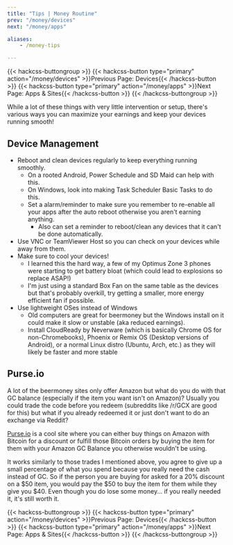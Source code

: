 ```yaml
---
title: "Tips | Money Routine"
prev: "/money/devices"
next: "/money/apps"

aliases:
    - /money-tips

---
```


{{< hackcss-buttongroup >}}
    {{< hackcss-button type="primary" action="/money/devices" >}}Previous Page:
        Devices{{< /hackcss-button >}}
    {{< hackcss-button type="primary" action="/money/apps" >}}Next Page: Apps &
        Sites{{< /hackcss-button >}}
{{< /hackcss-buttongroup >}}

While a lot of these things with very little intervention or setup, there's
various ways you can maximize your earnings and keep your devices running
smooth!

## Device Management

- Reboot and clean devices regularly to keep everything running smoothly.
  - On a rooted Android, Power Schedule and SD Maid can help with this.
  - On Windows, look into making Task Scheduler Basic Tasks to do this.
  - Set a alarm/reminder to make sure you remember to re-enable all your apps
    after the auto reboot otherwise you aren't earning anything.
    - Also can set a reminder to reboot/clean any devices that it can't be done
      automatically.
- Use VNC or TeamViewer Host so you can check on your devices while away from
  them.
- Make sure to cool your devices!
  - I learned this the hard way, a few of my Optimus Zone 3 phones were starting
    to get battery bloat (which could lead to explosions so replace ASAP!)
  - I'm just using a standard Box Fan on the same table as the devices but
    that's probably overkill, try getting a smaller, more energy efficient fan
    if possible.
- Use lightweight OSes instead of Windows
  - Old computers are great for beermoney but the Windows install on it could
    make it slow or unstable (aka reduced earnings).
  - Install CloudReady by Neverware (which is basically Chrome OS for
    non-Chromebooks), Phoenix or Remix OS (Desktop versions of Android), or a
    normal Linux distro (Ubuntu, Arch, etc.) as they will likely be faster and
    more stable

## Purse.io

A lot of the beermoney sites only offer Amazon but what do you do with that GC
balance (especially if the item you want isn't on Amazon)? Usually you could
trade the code before you redeem (subreddits like /r/GCX are good for this) but
what if you already redeemed it or just don't want to do an exchange via Reddit?

[Purse.io](https://purse.io/?_r=pweKrg) is a cool site where you can either buy
things on Amazon with Bitcoin for a discount or fulfill those Bitcoin orders by
buying the item for them with your Amazon GC Balance you otherwise wouldn't be
using.

It works similarly to those trades I mentioned above, you agree to give up a
small percentage of what you spend because you really need the cash instead of
GC. So if the person you are buying for asked for a 20% discount on a $50 item,
you would pay the $50 to buy the item for them while they give you $40. Even
though you do lose some money... if you really needed it, it's still worth it.

{{< hackcss-buttongroup >}}
    {{< hackcss-button type="primary" action="/money/devices" >}}Previous Page:
        Devices{{< /hackcss-button >}}
    {{< hackcss-button type="primary" action="/money/apps" >}}Next Page: Apps &
        Sites{{< /hackcss-button >}}
{{< /hackcss-buttongroup >}}
